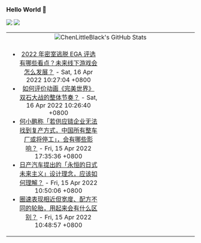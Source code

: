 ### Hello World 👋

[![](https://img.shields.io/badge/@ChenLittleBlack-1a6c81?style=flat&logo=java&logoColor=1a6c81&label=Java&colorA=ffffff)](https://www.java.com/)
[![](https://img.shields.io/badge/@ChenLittleBlack-41b883?style=flat&logo=vuedotjs&logoColor=41b883&label=Vue&colorA=ffffff)](https://cn.vuejs.org/)

<table>
<tr>
<td colspan="2" style="text-align: center;">
<img alt="ChenLittleBlack's GitHub Stats" src="https://github-readme-stats.vercel.app/api?username=ChenLittleBlack&show_icons=true&icon_color=CE1D2D&text_color=718096&bg_color=ffffff&hide_title=true" />
</td>
</tr>
<tr>
<td align="center" valign="middle">

<!-- START_SECTION:blog -->
* <a href='http://www.zhihu.com/question/528126420/answer/2441675829?utm_campaign=rss&utm_medium=rss&utm_source=rss&utm_content=title' target='_blank'>2022 年密室逃脱 EGA 评选有哪些看点？未来线下游戏会怎么发展？</a> - Sat, 16 Apr 2022 10:27:04 +0800
* <a href='http://www.zhihu.com/question/528129257/answer/2441288417?utm_campaign=rss&utm_medium=rss&utm_source=rss&utm_content=title' target='_blank'>如何评价动画《完美世界》 双石大战的整体节奏？</a> - Sat, 16 Apr 2022 10:26:40 +0800
* <a href='http://www.zhihu.com/question/527966984/answer/2440544395?utm_campaign=rss&utm_medium=rss&utm_source=rss&utm_content=title' target='_blank'>何小鹏称「若供应链企业无法找到复产方式，中国所有整车厂或将停工」，会有哪些影响？</a> - Fri, 15 Apr 2022 17:35:36 +0800
* <a href='http://www.zhihu.com/question/527575542/answer/2440446606?utm_campaign=rss&utm_medium=rss&utm_source=rss&utm_content=title' target='_blank'>日产汽车提出的「永恒的日式未来主义」设计理念，应该如何理解？</a> - Fri, 15 Apr 2022 10:50:06 +0800
* <a href='http://www.zhihu.com/question/527954505/answer/2440454945?utm_campaign=rss&utm_medium=rss&utm_source=rss&utm_content=title' target='_blank'>圈速表现相近但宽度、配方不同的轮胎，用起来会有什么区别？</a> - Fri, 15 Apr 2022 10:48:57 +0800
<!-- END_SECTION:blog -->

</td>
<td valign="middle" width="50%">

<!-- START_SECTION:douban -->

<!-- END_SECTION:douban -->

</td>
</tr>
</table>
